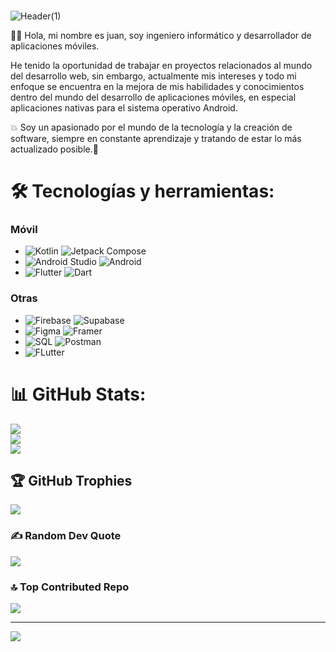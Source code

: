 <!-- ![github-header-image(1)](https://github.com/Juanqxk/Juanqxk/assets/86135476/713fa95e-a4c8-4385-bbd2-a3e7e186d228) -->

###

![Header(1)](https://github.com/user-attachments/assets/83a4a1c0-d969-48a8-98f7-2963ab696dff)

<!-- # 💫 About Me: -->
🧑‍💻 Hola, mi nombre es juan, soy ingeniero informático y desarrollador de aplicaciones móviles.

He tenido la oportunidad de trabajar en proyectos relacionados al mundo del desarrollo web, sin embargo, actualmente mis intereses y todo mi enfoque se encuentra en la mejora de mis habilidades y conocimientos dentro del mundo del desarrollo de aplicaciones móviles, en especial aplicaciones nativas para el sistema operativo Android.

💥 Soy un apasionado por el mundo de la tecnología y la creación de software, siempre en constante aprendizaje y tratando de estar lo más actualizado posible.🎯

# 🛠️ Tecnologías y herramientas:

### Móvil
<!-- ![Kotlin](https://img.shields.io/badge/kotlin-%237F52FF.svg?style=for-the-badge&logo=kotlin&logoColor=white) ![Dart](https://img.shields.io/badge/dart-%230175C2.svg?style=for-the-badge&logo=dart&logoColor=white) ![Java](https://img.shields.io/badge/java-%23ED8B00.svg?style=for-the-badge&logo=openjdk&logoColor=white) ![Flutter](https://img.shields.io/badge/Flutter-%2302569B.svg?style=for-the-badge&logo=Flutter&logoColor=white) -->
- ![Kotlin](https://img.shields.io/badge/Kotlin-105823?style=for-the-badge&logo=kotlin&logoColor=white) ![Jetpack Compose](https://img.shields.io/badge/Jetpack_Compose-105823?style=for-the-badge&logo=JetpackCompose&logoColor=white)
- ![Android Studio](https://img.shields.io/badge/Android_Studio-105823?style=for-the-badge&logo=AndroidStudio&logoColor=white) ![Android](https://img.shields.io/badge/Android-105823?style=for-the-badge&logo=Android&logoColor=white)
- ![Flutter](https://img.shields.io/badge/Flutter-105823?style=for-the-badge&logo=Flutter&logoColor=white) ![Dart](https://img.shields.io/badge/Dart-105823?style=for-the-badge&logo=Dart&logoColor=white)

### Otras
<!-- ![Firebase](https://img.shields.io/badge/firebase-a08021?style=for-the-badge&logo=firebase&logoColor=ffcd34) ![Supabase](https://img.shields.io/badge/Supabase-3ECF8E?style=for-the-badge&logo=supabase&logoColor=white) ![MySQL](https://img.shields.io/badge/mysql-4479A1.svg?style=for-the-badge&logo=mysql&logoColor=white) -->
- ![Firebase](https://img.shields.io/badge/Firebase-105823?style=for-the-badge&logo=Firebase&logoColor=white) ![Supabase](https://img.shields.io/badge/Supabase-105823?style=for-the-badge&logo=Supabase&logoColor=white)
- ![Figma](https://img.shields.io/badge/Figma-105823?style=for-the-badge&logo=Figma&logoColor=white) ![Framer](https://img.shields.io/badge/Framer-105823?style=for-the-badge&logo=Framer&logoColor=white)
- ![SQL](https://img.shields.io/badge/SQL-105823?style=for-the-badge&logo=MySQL&logoColor=white) ![Postman](https://img.shields.io/badge/Postman-105823?style=for-the-badge&logo=Postman&logoColor=white)
- ![FLutter](https://img.shields.io/badge/Google_Play-105823?style=for-the-badge&logo=googlePlay&logoColor=white)

# 📊 GitHub Stats:
![](https://github-readme-stats.vercel.app/api?username=juanncu&theme=gotham&hide_border=false&include_all_commits=false&count_private=false)<br/>
![](https://github-readme-streak-stats.herokuapp.com/?user=juanncu&theme=gotham&hide_border=false)<br/>
![](https://github-readme-stats.vercel.app/api/top-langs/?username=juanncu&theme=gotham&hide_border=false&include_all_commits=false&count_private=false&layout=compact)

## 🏆 GitHub Trophies
![](https://github-profile-trophy.vercel.app/?username=juanncu&theme=tokyonight&no-frame=false&no-bg=true&margin-w=4)

### ✍️ Random Dev Quote
![](https://quotes-github-readme.vercel.app/api?type=horizontal&theme=dark)

### 🔝 Top Contributed Repo
![](https://github-contributor-stats.vercel.app/api?username=juanncu&limit=5&theme=dark&combine_all_yearly_contributions=true)

---
[![](https://visitcount.itsvg.in/api?id=juanncu&icon=0&color=1)](https://visitcount.itsvg.in)

<!-- Proudly created with GPRM ( https://gprm.itsvg.in ) -->
